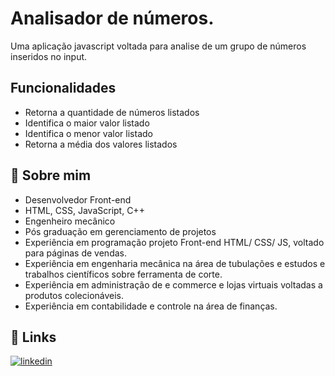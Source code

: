 # Analisador de números.

Uma aplicação javascript voltada para analise de um grupo de números inseridos no input.

## Funcionalidades

- Retorna a quantidade de números listados
- Identifica o maior valor listado
- Identifica o menor valor listado
- Retorna a média dos valores listados

## 🚀 Sobre mim
- Desenvolvedor Front-end
- HTML, CSS, JavaScript, C++
- Engenheiro mecânico
- Pós graduação em gerenciamento de projetos
- Experiência em programação projeto Front-end HTML/ CSS/ JS, voltado para páginas de vendas.
- Experiência em engenharia mecânica na área de tubulações e estudos e trabalhos científicos sobre ferramenta de corte.
- Experiência em administração de e commerce e lojas virtuais voltadas a produtos colecionáveis. 
- Experiência em contabilidade e controle na área de finanças.

## 🔗 Links
[![linkedin](https://img.shields.io/badge/linkedin-0A66C2?style=for-the-badge&logo=linkedin&logoColor=white)](https://www.linkedin.com/in/rodrigooliveiradeandrade/)
